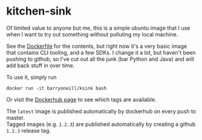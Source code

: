 # kitchen-sink

Of limited value to anyone but me, this is a simple ubuntu image that I use when I want to try out something without polluting my local machine.

See the [Dockerfile](Dockerfile) for the contents, but right now it's a very basic image that contains CLI tooling, and a few
SDKs.  I change it a lot, but haven't been pushing to github, so I've cut out all the junk (bar Python and Java) and will
add back stuff in over time.

To use it, simply run

```$bash
docker run -it barryoneill/ksink bash
```

Or visit the [Dockerhub page](https://cloud.docker.com/repository/docker/barryoneill/kitchen-sink/tags) to
see which tags are available.

The `latest` image is published automatically by dockerhub on every push to master.  
Tagged images (e.g. `1.2.3`) are published automatically by creating a github `1.2.3` release tag.
